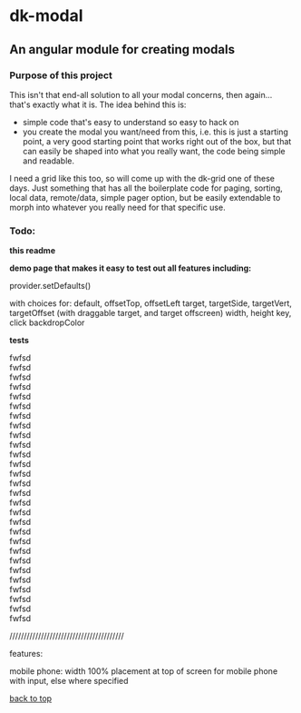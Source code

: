 # dk-modal

## An angular module for creating modals

### Purpose of this project
This isn't that end-all solution to all your modal concerns, then again... that's exactly what it is. The idea behind this is:

* simple code that's easy to understand so easy to hack on
* you create the modal you want/need from this, i.e. this is just a starting point, a very good starting point that works right out of the box, but that can easily be shaped into what you really want, the code being simple and readable.

 I need a grid like this too, so will come up with the dk-grid one of these days. Just something that has all the boilerplate code for paging, sorting, local data, remote/data, simple pager option, but be easily extendable to morph into whatever you really need for that specific use.

### Todo:

**this readme**

**demo page that makes it easy to test out all features including:**

provider.setDefaults()

with choices for:
default,
offsetTop, offsetLeft
target, targetSide, targetVert, targetOffset (with draggable target, and target offscreen)
width, height
key, click
backdropColor

**tests**


fwfsd  
fwfsd  
fwfsd  
fwfsd  
fwfsd  
fwfsd  
fwfsd  
fwfsd  
fwfsd  
fwfsd  
fwfsd  
fwfsd  
fwfsd  
fwfsd  
fwfsd  
fwfsd  
fwfsd  
fwfsd  
fwfsd  
fwfsd  
fwfsd  
fwfsd  
fwfsd  
fwfsd  
fwfsd  
fwfsd  
fwfsd  
fwfsd  


////////////////////////////////////////

features:

mobile phone:
width 100%
placement at top of screen for mobile phone with input, else where specified

[back to top](#purpose-of-this-project)
